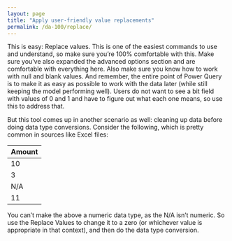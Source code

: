 ```yaml
---
layout: page
title: "Apply user-friendly value replacements"
permalink: /da-100/replace/
---
```


This is easy: Replace values. This is one of the easiest commands to use and understand, so make sure you’re 100% comfortable with this. Make sure you’ve also expanded the advanced options section and are comfortable with everything here. Also make sure you know how to work with null and blank values. 
And remember, the entire point of Power Query is to make it as easy as possible to work with the data later (while still keeping the model performing well). Users do not want to see a bit field with values of 0 and 1 and have to figure out what each one means, so use this to address that. 

But this tool comes up in another scenario as well: cleaning up data before doing data type conversions. Consider the following, which is pretty common in sources like Excel files:

| Amount       |
| :------------- |
|  10 |
| 3   |
| N/A |
| 11  |

You can’t make the above a numeric data type, as the N/A isn’t numeric. So use the Replace Values to change it to a zero (or whichever value is appropriate in that context), and then do the data type conversion.